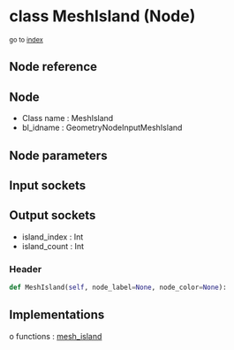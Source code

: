 # class MeshIsland (Node)

<sub>go to [index](/docs/index.md)</sub>

## Node reference

Node
----
 - Class name : MeshIsland
 - bl_idname : GeometryNodeInputMeshIsland

Node parameters
---------------

Input sockets
-------------

Output sockets
--------------
 - island_index : Int
 - island_count : Int

### Header

``` python
def MeshIsland(self, node_label=None, node_color=None):
```

## Implementations

o functions : [mesh_island](#mesh_island)


